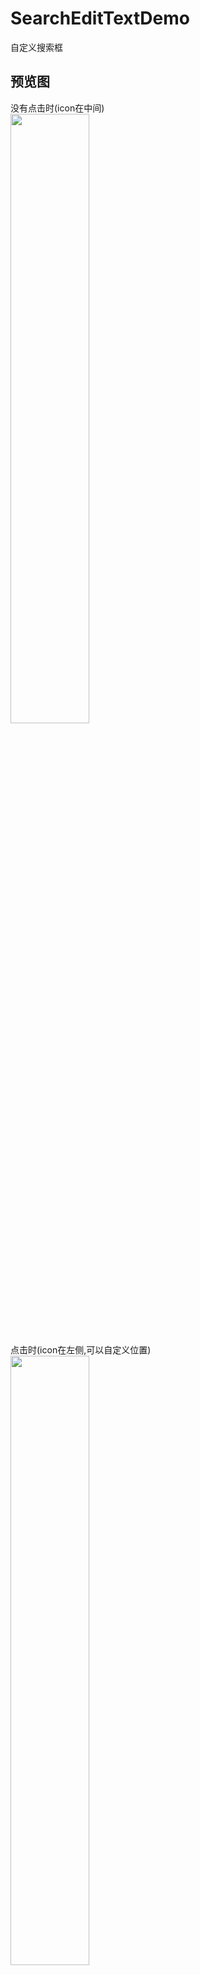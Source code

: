 # SearchEditTextDemo
自定义搜索框

## 预览图
没有点击时(icon在中间)</br>
<img src="https://github.com/wenwenwen888/SearchEditTextDemo/blob/master/preview/1.png" width="50%" height="50%">
</br></br>
点击时(icon在左侧,可以自定义位置)</br>
<img src="https://github.com/wenwenwen888/SearchEditTextDemo/blob/master/preview/2.png" width="50%" height="50%">
</br></br>
输入文字时(右侧删除文字icon出现)</br>
<img src="https://github.com/wenwenwen888/SearchEditTextDemo/blob/master/preview/3.png" width="50%" height="50%">
</br></br>
点击搜索(触发搜索方法,同时隐藏软键盘)</br>
<img src="https://github.com/wenwenwen888/SearchEditTextDemo/blob/master/preview/4.png" width="50%" height="50%">

